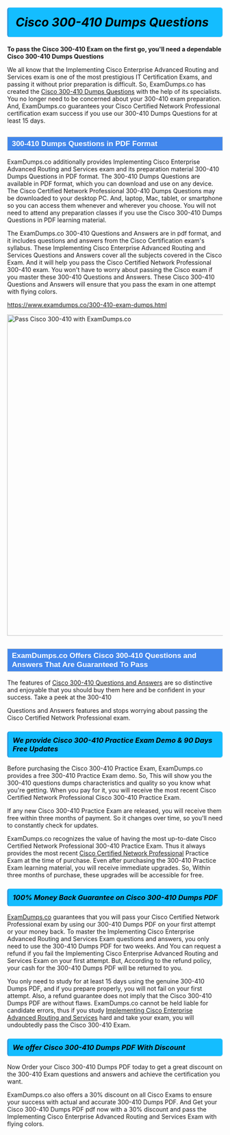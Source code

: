 <h1>                <strong><span style="display: block; color: #000000; background: #14BDFF; border: 0.5px solid #AED6F1; border-left: 3px solid #3498DB; padding: .6em; border-radius: 6px;">                     <em>Cisco 300-410 <span class="exam_variation">Dumps Questions</span> </em>                </span></strong>            </h1>                        <p><strong>To pass the Cisco 300-410 Exam on the first go, you'll need a dependable Cisco 300-410 <span class="exam_variation">Dumps Questions</span></strong></p>                        <p>We all know that the Implementing Cisco Enterprise Advanced Routing and Services exam is one of the most prestigious IT Certification Exams,             and passing it without prior preparation is difficult. So, ExamDumps.co has created the <a href="https://www.examdumps.co/300-410-exam-dumps.html">Cisco 300-410 <span class="exam_variation">Dumps Questions</span></a> with the help of its specialists.             You no longer need to be concerned about your 300-410 exam preparation. And, ExamDumps.co guarantees your Cisco Certified Network Professional certification             exam success if you use our 300-410 <span class="exam_variation">Dumps Questions</span> for at least 15 days.</p>                        <h2 style="background: #4287ec; border: 1px solid #cccccc; padding: 5px 10px;">                <span style="color: #ffffff;">                    <span style="font-size: 11pt;">                        <span style="line-height: normal;">                            <span style="font-family: Calibri,sans-serif;">                                <strong>                                    <span style="font-size: 13.0pt;">300-410 <span class="exam_variation">Dumps Questions</span> in PDF Format</span>                                </strong>                            </span>                        </span>                    </span>                </span>            </h2>                        <p>ExamDumps.co additionally provides Implementing Cisco Enterprise Advanced Routing and Services exam and its preparation material 300-410 <span class="exam_variation">Dumps Questions</span> in PDF format.             The 300-410 <span class="exam_variation">Dumps Questions</span> are available in PDF format, which you can download and use on any device. The Cisco Certified Network Professional 300-410 <span class="exam_variation">Dumps Questions</span> may be downloaded             to your desktop PC. And, laptop, Mac, tablet, or smartphone so you can access them whenever and wherever you choose. You will not need to attend any preparation classes if you use             the Cisco 300-410 <span class="exam_variation">Dumps Questions</span> in PDF learning material. </p>                        <p>The ExamDumps.co 300-410 <span class="exam_variation2">Questions and Answers</span> are in pdf format, and  it includes questions and answers from the Cisco Certification exam's syllabus. These             Implementing Cisco Enterprise Advanced Routing and Services <span class="exam_variation2">Questions and Answers</span> cover all the subjects covered in the Cisco Exam. And it will help you pass the             Cisco Certified Network Professional 300-410 exam. You won't have to worry about passing the Cisco exam if you master these 300-410 <span class="exam_variation2">Questions and Answers</span>.             These Cisco 300-410 <span class="exam_variation2">Questions and Answers</span> will ensure that you pass the exam in one attempt with flying colors.</p>                        <p><a href="https://www.examdumps.co/300-410-exam-dumps.html">https://www.examdumps.co/300-410-exam-dumps.html</a></p>                        <p><a href="https://www.examdumps.co/"><img src="https://www.examdumps.co//images/banners/big-sale-20-percent-discount-offer-examdumps.jpg" class="postImage" alt="Pass Cisco 300-410 with ExamDumps.co" width="750"></a></p>                            <h2 style="background: #4287ec; border: 1px solid #cccccc; padding: 5px 10px;">                <span style="color: #ffffff;">                    <span style="font-size: 11pt;">                        <span style="line-height: normal;">                            <span style="font-family: Calibri,sans-serif;">                                <strong>                                    <span style="font-size: 13.0pt;">ExamDumps.co Offers Cisco 300-410 <span class="exam_variation2">Questions and Answers</span> That Are Guaranteed To Pass</span>                                </strong>                            </span>                        </span>                    </span>                </span>            </h2>                        <p>The features of <a href="https://www.examdumps.co/cisco-exam-dumps.html">Cisco 300-410 <span class="exam_variation2">Questions and Answers</span></a> are so distinctive and enjoyable that you should buy them here and be confident in your success. Take a peek at the 300-410</p>            <p> <span class="exam_variation2">Questions and Answers</span> features and stops worrying about passing the Cisco Certified Network Professional exam.</p>                        <h3>                <strong>                    <span style="display: block; color: #000000; background: #14BDFF; border: 0.5px solid #AED6F1; border-left: 3px solid #3498DB; padding: .6em; border-radius: 6px;">                        <em>We provide Cisco 300-410 <span class="exam_variation3">Practice Exam</span> Demo &amp; 90 Days Free Updates</em>                    </span>                </strong>            </h3>                        <p>Before purchasing the Cisco 300-410 <span class="exam_variation3">Practice Exam</span>, ExamDumps.co provides a free 300-410 <span class="exam_variation3">Practice Exam</span> demo. So, This will show you the 300-410 questions dumps             characteristics and quality so you know what you're getting. When you pay for it, you will receive the most recent             Cisco Certified Network Professional Cisco 300-410 <span class="exam_variation3">Practice Exam</span>.</p>                        <p>If any new Cisco 300-410 <span class="exam_variation3">Practice Exam</span> are released, you will receive them free within three months of payment.             So it changes over time, so you'll need to constantly check for updates.</p>                        <p>ExamDumps.co recognizes the value of having the most up-to-date Cisco Certified Network Professional 300-410 <span class="exam_variation3">Practice Exam</span>. Thus it always provides the most recent             <a href="https://www.examdumps.co/ccnp-exam-dumps.html">Cisco Certified Network Professional</a> <span class="exam_variation3">Practice Exam</span> at the time of purchase. Even after purchasing the 300-410 <span class="exam_variation3">Practice Exam</span> learning material, you will receive immediate upgrades.             So, Within three months of purchase, these upgrades will be accessible for free.</p>                        <h3>                <strong>                    <span style="display: block; color: #000000; background: #14BDFF; border: 0.5px solid #AED6F1; border-left: 3px solid #3498DB; padding: .6em; border-radius: 6px;">                        <em>100% Money Back Guarantee on Cisco 300-410 <span class="exam_variation4">Dumps PDF</span></em>                    </span>                </strong>            </h3>                        <p><a href="https://www.examdumps.co/">ExamDumps.co</a> guarantees that you will pass your Cisco Certified Network Professional exam by using our 300-410 <span class="exam_variation4">Dumps PDF</span> on your first attempt or your money back.             To master the Implementing Cisco Enterprise Advanced Routing and Services Exam questions and answers, you only need to use the 300-410 <span class="exam_variation4">Dumps PDF</span> for             two weeks. And You can request a refund if you fail the Implementing Cisco Enterprise Advanced Routing and Services Exam on your first attempt. But, According to the refund policy, your cash             for the 300-410 <span class="exam_variation4">Dumps PDF</span> will be returned to you.</p>                        <p>You only need to study for at least 15 days using the genuine 300-410 <span class="exam_variation4">Dumps PDF</span>, and if you prepare properly, you will not fail on your first attempt.             Also, a refund guarantee does not imply that the Cisco 300-410 <span class="exam_variation4">Dumps PDF</span> are without flaws. ExamDumps.co cannot be held liable for candidate errors,             thus if you study <a href="https://www.examdumps.co/300-410-exam-dumps.html">Implementing Cisco Enterprise Advanced Routing and Services</a> hard and take your exam, you will undoubtedly pass the Cisco 300-410 Exam. </p>                        <h3>                <strong>                    <span style="display: block; color: #000000; background: #14BDFF; border: 0.5px solid #AED6F1; border-left: 3px solid #3498DB; padding: .6em; border-radius: 6px;">                        <em>We offer Cisco 300-410 <span class="exam_variation4">Dumps PDF</span> With Discount</em>                    </span>                </strong>            </h3>                        <p>Now Order your Cisco 300-410 <span class="exam_variation4">Dumps PDF</span> today to get a great discount on the 300-410 Exam questions and answers and achieve the certification you want.</p>                        <p>ExamDumps.co also offers a 30% discount on all Cisco Exams to ensure your success with actual and accurate 300-410 <span class="exam_variation4">Dumps PDF</span>. And Get your Cisco 300-410 <span class="exam_variation4">Dumps PDF</span>             pdf now with a 30% discount and pass the Implementing Cisco Enterprise Advanced Routing and Services Exam with flying colors.</p>                    
